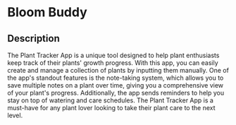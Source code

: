 # Bloom Buddy

## Description

The Plant Tracker App is a unique tool designed to help plant enthusiasts keep track of their plants' growth progress. With this app, you can easily create and manage a collection of plants by inputting them manually. One of the app's standout features is the note-taking system, which allows you to save multiple notes on a plant over time, giving you a comprehensive view of your plant's progress. Additionally, the app sends reminders to help you stay on top of watering and care schedules. The Plant Tracker App is a must-have for any plant lover looking to take their plant care to the next level.
